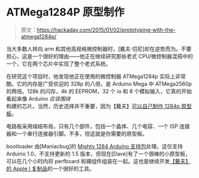 # ATMega1284P 原型制作

> 原文：<https://hackaday.com/2015/01/02/prototyping-with-the-atmega1284p/>

当大多数人转向 arm 和其他高规格微控制器时，[戴夫·切尼]却在逆势而为。不要担心，这是一个很好的理由——他正在继续研究那些老式 CPU/微控制器混搭中的一个，它在两个芯片中实现了整个老式系统。

在研究这个项目时，他发现他正在使用的微控制器 ATMega1284p 实际上非常酷。它的内存是广受欢迎的 328p 的八倍，是 Arduino Mega 中 ATMega2560p 的两倍。128k 的闪存，4k 的 EEPROM，32 个 io 和 8 个模拟输入，它真的开始看起来像 Arduino *应该围绕*构建的芯片。当然，历史选择并不重要，因为【戴夫】[可以自己制作 1284p 原型板](http://dave.cheney.net/2014/12/31/building-an-atmega1284p-prototype)。

电路板采用熔结布局，只有几个部件，包括一个晶体、几个电容、一个 ISP 连接器和一个串行连接器引脚。不多，但这就是你需要的原型板。

bootloader 由[Maniacbug]的 [Mighty 1284 Arduino 支持包](http://maniacbug.wordpress.com/2011/11/27/arduino-on-atmega1284p-4/)处理。这仅支持 Arduino 1.0，不支持更新的 1.5 版本，但现在[Dave]有了一个很棒的小原型板，可以在几个小时内将 perfboard 和裸组件组装在一起。这也是继续开发[【戴夫】的 Apple I 复制品](http://hackaday.com/2014/12/26/weird-clocks-and-a-three-chip-apple-i/)的一个很好的工具。
